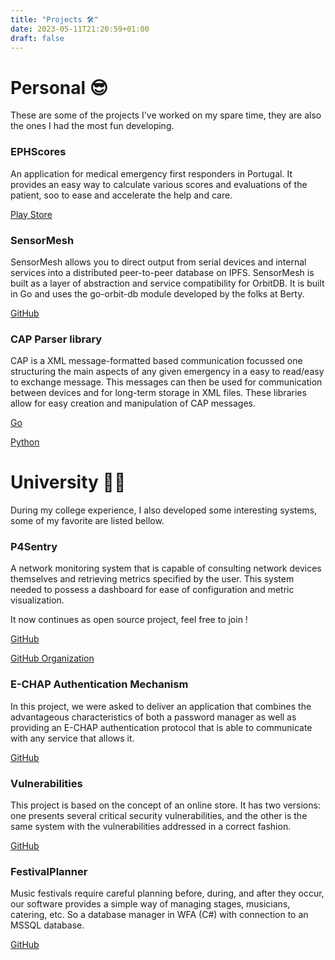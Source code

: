 ```yaml
---
title: "Projects 🛠"
date: 2023-05-11T21:20:59+01:00
draft: false
---
```


# Personal 😎

These are some of the projects I've worked on my spare time, they are also the ones I had the most fun developing.

### EPHScores

An application for medical emergency first responders in Portugal. It provides an easy way to calculate various scores and evaluations of the patient, soo to ease and accelerate the help and care.

[Play Store](https://play.google.com/store/apps/details?id=com.davidaraujo.ephscores)

### SensorMesh

SensorMesh allows you to direct output from serial devices and internal services into a distributed peer-to-peer database on IPFS. SensorMesh is built as a layer of abstraction and service compatibility for OrbitDB. It is built in Go and uses the go-orbit-db module developed by the folks at Berty.

[GitHub](https://github.com/davidjosearaujo/sensor-mesh)

### CAP Parser library

CAP is a XML message-formatted based communication focussed one structuring the main aspects of any given emergency in a easy to read/easy to exchange message. This messages can then be used for communication between devices and for long-term storage in XML files. These libraries allow for easy creation and manipulation of CAP messages.

[Go](https://pkg.go.dev/github.com/DavidAraujo98/CAP-parser)

[Python](https://test.pypi.org/project/capparser/)

# University 🧑‍🎓

During my college experience, I also developed some interesting systems, some of my favorite are listed bellow.

### P4Sentry

A network monitoring system that is capable of consulting network devices themselves and retrieving metrics specified by the user. This system needed to possess a dashboard for ease of configuration and metric visualization.

It now continues as open source project, feel free to join !

[GitHub](https://github.com/P4Sentry/original-project)

[GitHub Organization](https://github.com/P4Sentry)

### E-CHAP Authentication Mechanism

In this project, we were asked to deliver an application that combines the advantageous characteristics of both a password manager as well as providing an E-CHAP authentication protocol that is able to communicate with any service that allows it.

[GitHub](https://github.com/DavidAraujo98/miect/tree/main/SIO%20-%20Seguranca%20Informatica%20em%20Organizacoes/Project-2)

### Vulnerabilities

This project is based on the concept of an online store. It has two versions: one presents several critical security vulnerabilities, and the other is the same system with the vulnerabilities addressed in a correct fashion.

[GitHub](https://github.com/DavidAraujo98/miect/tree/main/SIO%20-%20Seguranca%20Informatica%20em%20Organizacoes/Project-1)

### FestivalPlanner

Music festivals require careful planning before, during, and after they occur, our software provides a simple way of managing stages, musicians, catering, etc. So a database manager in WFA (C#) with connection to an MSSQL database.

[GitHub](https://github.com/DavidAraujo98/miect/tree/main/BD%20-%20Bases%20de%20Dados/Project%20-%20FestivalPlanner)
